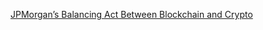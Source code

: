[JPMorgan’s Balancing Act Between Blockchain and Crypto](https://cointelegraph.com/news/jpmorgans-balancing-act-between-blockchain-and-crypto)